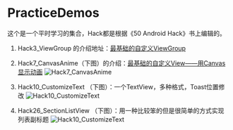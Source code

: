 # PracticeDemos
这个是一个平时学习的集合，Hack都是根据《50 Android Hack》书上编辑的。

1. Hack3_ViewGroup 的介绍地址：[最基础的自定义ViewGroup](http://www.jianshu.com/p/d099d48cf843)

2. Hack7_CanvasAnime（下图）的介绍：[最基础的自定义View——用Canvas显示动画](http://www.jianshu.com/p/4915e1a8734a)
![Hack7_CanvasAnime](https://github.com/Wing-Li/PracticeDemos/blob/master/Hack7_CanvasAnime/gif/canvasanime.gif)

3. Hack10_CustomizeText （下图）：一个TextView，多种格式，Toast位置修改
![Hack10_CustomizeText](https://github.com/Wing-Li/PracticeDemos/blob/master/Hack10_CustomizeText/art.png)

4. Hack26_SectionListView （下图）：用一种比较笨的但是很简单的方式实现列表副标题
![Hack10_CustomizeText](https://github.com/Wing-Li/PracticeDemos/blob/master/Hack26_SectionListView/SectionList.gif)
